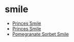 # smile

 * [Princes Smile](../../index/p/princes-smile-102784.json)
 * [Princes Smile](../../index/p/princes-smile-200191.json)
 * [Pomegranate Sorbet Smile](../../index/p/pomegranate-sorbet-smile.json)
